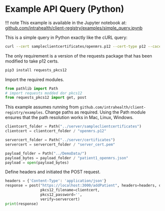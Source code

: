 # Example API Query (Python)

!!! note
    This example is available in the Jupyter notebook at: [github.com/intrahealth/client-registry/examples/simple_query.ipynb](https://github.com/intrahealth/client-registry/blob/master/examples/simple_query.ipynb)

This is a simple query in Python exactly like the cURL query:
```sh
curl --cert sampleclientcertificates/openmrs.p12 --cert-type p12 --cacert certificates/server_cert.pem -d @/Users/richard/src/github.com/openhie/client-registry/DemoData/patient1_openmrs.json -H "Content-Type: application/json" -XPOST https://localhost:3000/addPatient
```

The only requirement is a version of the requests package that has been modified to take p12 certs.
```sh
pip3 install requests_pkcs12
```

Import the required modules.
```py
from pathlib import Path
# import requests modded dor pkcs12
from requests_pkcs12 import get, post
```

This example assumes running from `github.com/intrahealth/client-registry/examples`. Change paths as required. Using the Path module ensures that the path resolution works in Mac, Linux, Windows.
```py
clientcert_folder = Path("../server/sampleclientcertificates")
clientcert = clientcert_folder / "openmrs.p12"

servercert_folder = Path("../server/certificates")
servercert = servercert_folder / "server_cert.pem"

payload_folder = Path("../DemoData/")
payload_bytes = payload_folder / "patient1_openmrs.json"
payload = open(payload_bytes)
```

Define headers and initiated the POST request.
```py
headers = {'Content-Type': 'application/json'}
response = post("https://localhost:3000/addPatient", headers=headers, data=payload, 
                pkcs12_filename=clientcert, 
                pkcs12_password='', 
                verify=servercert)
print(response)
```